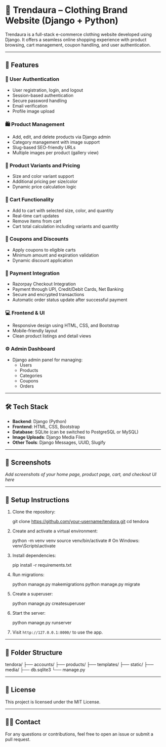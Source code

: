 # 👗 Trendaura – Clothing Brand Website (Django + Python)

Trendaura is a full-stack e-commerce clothing website developed using Django. It offers a seamless online shopping experience with product browsing, cart management, coupon handling, and user authentication.

---

## 🚀 Features

### 🔐 User Authentication
- User registration, login, and logout
- Session-based authentication
- Secure password handling
- Email verification
- Profile image upload

### 🛍️ Product Management
- Add, edit, and delete products via Django admin
- Category management with image support
- Slug-based SEO-friendly URLs
- Multiple images per product (gallery view)

### 🎨 Product Variants and Pricing
- Size and color variant support
- Additional pricing per size/color
- Dynamic price calculation logic

### 🛒 Cart Functionality
- Add to cart with selected size, color, and quantity
- Real-time cart updates
- Remove items from cart
- Cart total calculation including variants and quantity

### 💸 Coupons and Discounts
- Apply coupons to eligible carts
- Minimum amount and expiration validation
- Dynamic discount application

### 💸 Payment Integration

- Razorpay Checkout Integration
- Payment through UPI, Credit/Debit Cards, Net Banking
- Secure and encrypted transactions
- Automatic order status update after successful payment

### 💻 Frontend & UI
- Responsive design using HTML, CSS, and Bootstrap
- Mobile-friendly layout
- Clean product listings and detail views

### ⚙️ Admin Dashboard
- Django admin panel for managing:
  - Users
  - Products
  - Categories
  - Coupons
  - Orders


---

## 🛠️ Tech Stack

- **Backend**: Django (Python)
- **Frontend**: HTML, CSS, Bootstrap
- **Database**: SQLite (can be switched to PostgreSQL or MySQL)
- **Image Uploads**: Django Media Files
- **Other Tools**: Django Messages, UUID, Slugify

---

## 📸 Screenshots

*Add screenshots of your home page, product page, cart, and checkout UI here*

---

## 🧰 Setup Instructions

1. Clone the repository:
 
   git clone https://github.com/your-username/tendora.git
   cd tendora


2. Create and activate a virtual environment:


   python -m venv venv
   source venv/bin/activate  # On Windows: venv\Scripts\activate


3. Install dependencies:

  
   pip install -r requirements.txt
 

4. Run migrations:

 
   python manage.py makemigrations
   python manage.py migrate


5. Create a superuser:

 
   python manage.py createsuperuser
  

6. Start the server:

   python manage.py runserver


7. Visit `http://127.0.0.1:8000/` to use the app.

---

## 📂 Folder Structure

tendora/
├── accounts/
├── products/
├── templates/
├── static/
├── media/
├── db.sqlite3
└── manage.py


---

## 📃 License

This project is licensed under the MIT License.

---

## 🙋‍♂️ Contact

For any questions or contributions, feel free to open an issue or submit a pull request.



